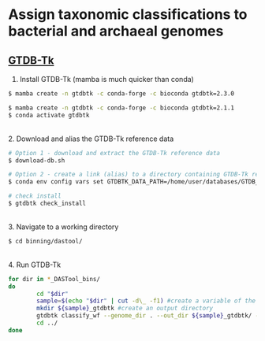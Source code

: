 # Assign taxonomic classifications to bacterial and archaeal genomes

## [GTDB-Tk](https://ecogenomics.github.io/GTDBTk/index.html)

1. Install GTDB-Tk (mamba is much quicker than conda)

```bash
$ mamba create -n gtdbtk -c conda-forge -c bioconda gtdbtk=2.3.0

$ mamba create -n gtdbtk -c conda-forge -c bioconda gtdbtk=2.1.1
$ conda activate gtdbtk
```

\
2. Download and alias the GTDB-Tk reference data

```bash
# Option 1 - download and extract the GTDB-Tk reference data
$ download-db.sh

# Option 2 - create a link (alias) to a directory containing GTDB-Tk reference data
$ conda env config vars set GTDBTK_DATA_PATH=/home/user/databases/GTDB_R214/

# check install
$ gtdbtk check_install
```

\
3. Navigate to a working directory

```bash
$ cd binning/dastool/
```

\
4. Run GTDB-Tk

```bash
for dir in *_DASTool_bins/
do
        cd "$dir"
        sample=$(echo "$dir" | cut -d\_ -f1) #create a variable of the sample name from the directory name
        mkdir ${sample}_gtdbtk #create an output directory
        gtdbtk classify_wf --genome_dir . --out_dir ${sample}_gtdbtk/ -x fa --mash_db mash_out/ --cpus 20 #run GTDB-Tk classify workflow script
        cd ../
done
```
